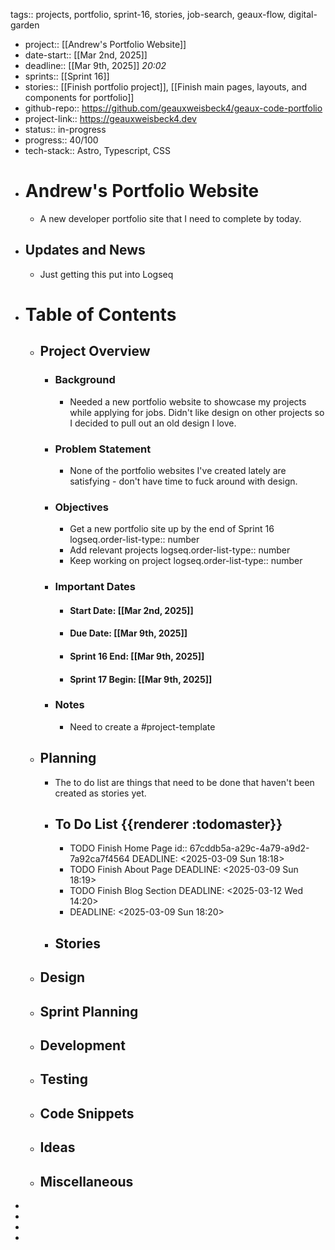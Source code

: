 tags:: projects, portfolio, sprint-16, stories, job-search, geaux-flow, digital-garden

- project:: [[Andrew's Portfolio Website]]
- date-start:: [[Mar 2nd, 2025]]
- deadline::  [[Mar 9th, 2025]] *20:02*
- sprints:: [[Sprint 16]]
- stories:: [[Finish portfolio project]], [[Finish main pages, layouts, and components for portfolio]]
- github-repo:: https://github.com/geauxweisbeck4/geaux-code-portfolio
- project-link:: https://geauxweisbeck4.dev
- status:: in-progress
- progress:: 40/100
- tech-stack:: Astro, Typescript, CSS
- # Andrew's Portfolio Website
	- A new developer portfolio site that I need to complete by today.
- ## Updates and News
	- Just getting this put into Logseq
- # Table of Contents
	- ## Project Overview
		- ### Background
			- Needed a new portfolio website to showcase my projects while applying for jobs. Didn't like design on other projects so I decided to pull out an old design I love.
		- ### Problem Statement
			- None of the portfolio websites I've created lately are satisfying - don't have time to fuck around with design.
		- ### Objectives
			- Get a new portfolio site up by the end of Sprint 16
			  logseq.order-list-type:: number
			- Add relevant projects
			  logseq.order-list-type:: number
			- Keep working on project
			  logseq.order-list-type:: number
		- ### Important Dates
			- #### Start Date: [[Mar 2nd, 2025]]
			- #### Due Date: [[Mar 9th, 2025]]
			- #### Sprint 16 End: [[Mar 9th, 2025]]
			- #### Sprint 17 Begin: [[Mar 9th, 2025]]
		- ### Notes
			- Need to create a #project-template
	- ## Planning
		- The to do list are things that need to be done that haven't been created as stories yet.
		- ## To Do List {{renderer :todomaster}}
			- TODO Finish Home Page
			  id:: 67cddb5a-a29c-4a79-a9d2-7a92ca7f4564
			  DEADLINE: <2025-03-09 Sun 18:18>
			- TODO Finish About Page
			  DEADLINE: <2025-03-09 Sun 18:19>
			- TODO Finish Blog Section
			  DEADLINE: <2025-03-12 Wed 14:20>
			- DEADLINE: <2025-03-09 Sun 18:20>
		- ## Stories
	- ## Design
	- ## Sprint Planning
	- ## Development
	- ## Testing
	- ## Code Snippets
	- ## Ideas
	- ## Miscellaneous
-
-
-
-